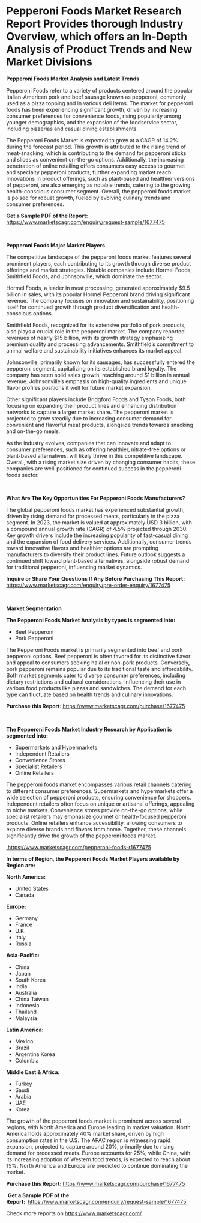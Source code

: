 <p><h1>Pepperoni Foods Market Research Report Provides thorough Industry Overview, which offers an In-Depth Analysis of Product Trends and New Market Divisions</h1></p><p><strong>Pepperoni Foods Market Analysis and Latest Trends</strong></p>
<p><p>Pepperoni Foods refer to a variety of products centered around the popular Italian-American pork and beef sausage known as pepperoni, commonly used as a pizza topping and in various deli items. The market for pepperoni foods has been experiencing significant growth, driven by increasing consumer preferences for convenience foods, rising popularity among younger demographics, and the expansion of the foodservice sector, including pizzerias and casual dining establishments.</p><p>The Pepperoni Foods Market is expected to grow at a CAGR of 14.2% during the forecast period. This growth is attributed to the rising trend of meat-snacking, which is contributing to the demand for pepperoni sticks and slices as convenient on-the-go options. Additionally, the increasing penetration of online retailing offers consumers easy access to gourmet and specialty pepperoni products, further expanding market reach. Innovations in product offerings, such as plant-based and healthier versions of pepperoni, are also emerging as notable trends, catering to the growing health-conscious consumer segment. Overall, the pepperoni foods market is poised for robust growth, fueled by evolving culinary trends and consumer preferences.</p></p>
<p><strong>Get a Sample PDF of the Report:&nbsp;</strong> <a href="https://www.marketscagr.com/enquiry/request-sample/1677475?utm_campaign=3528&utm_medium=2&utm_source=Github&utm_content=ia&utm_term=25032025&utm_id=pepperoni-foods">https://www.marketscagr.com/enquiry/request-sample/1677475</a></p>
<p>&nbsp;</p>
<p><strong>Pepperoni Foods Major Market Players</strong></p>
<p><p>The competitive landscape of the pepperoni foods market features several prominent players, each contributing to its growth through diverse product offerings and market strategies. Notable companies include Hormel Foods, Smithfield Foods, and Johnsonville, which dominate the sector.</p><p>Hormel Foods, a leader in meat processing, generated approximately $9.5 billion in sales, with its popular Hormel Pepperoni brand driving significant revenue. The company focuses on innovation and sustainability, positioning itself for continued growth through product diversification and health-conscious options.</p><p>Smithfield Foods, recognized for its extensive portfolio of pork products, also plays a crucial role in the pepperoni market. The company reported revenues of nearly $15 billion, with its growth strategy emphasizing premium quality and processing advancements. Smithfield’s commitment to animal welfare and sustainability initiatives enhances its market appeal.</p><p>Johnsonville, primarily known for its sausages, has successfully entered the pepperoni segment, capitalizing on its established brand loyalty. The company has seen solid sales growth, reaching around $1 billion in annual revenue. Johnsonville’s emphasis on high-quality ingredients and unique flavor profiles positions it well for future market expansion.</p><p>Other significant players include Bridgford Foods and Tyson Foods, both focusing on expanding their product lines and enhancing distribution networks to capture a larger market share. The pepperoni market is projected to grow steadily due to increasing consumer demand for convenient and flavorful meat products, alongside trends towards snacking and on-the-go meals.</p><p>As the industry evolves, companies that can innovate and adapt to consumer preferences, such as offering healthier, nitrate-free options or plant-based alternatives, will likely thrive in this competitive landscape. Overall, with a rising market size driven by changing consumer habits, these companies are well-positioned for continued success in the pepperoni foods sector.</p></p>
<p>&nbsp;</p>
<p><strong>What Are The Key Opportunities For Pepperoni Foods Manufacturers?</strong></p>
<p><p>The global pepperoni foods market has experienced substantial growth, driven by rising demand for processed meats, particularly in the pizza segment. In 2023, the market is valued at approximately USD 3 billion, with a compound annual growth rate (CAGR) of 4.5% projected through 2030. Key growth drivers include the increasing popularity of fast-casual dining and the expansion of food delivery services. Additionally, consumer trends toward innovative flavors and healthier options are prompting manufacturers to diversify their product lines. Future outlook suggests a continued shift toward plant-based alternatives, alongside robust demand for traditional pepperoni, influencing market dynamics.</p></p>
<p><strong>Inquire or Share Your Questions If Any Before Purchasing This Report:</strong> <a href="https://www.marketscagr.com/enquiry/pre-order-enquiry/1677475?utm_campaign=3528&utm_medium=2&utm_source=Github&utm_content=ia&utm_term=25032025&utm_id=pepperoni-foods">https://www.marketscagr.com/enquiry/pre-order-enquiry/1677475</a></p>
<p>&nbsp;</p>
<p><strong>Market Segmentation</strong></p>
<p><strong>The Pepperoni Foods Market Analysis by types is segmented into:</strong></p>
<p><ul><li>Beef Pepperoni</li><li>Pork Pepperoni</li></ul></p>
<p><p>The Pepperoni Foods market is primarily segmented into beef and pork pepperoni options. Beef pepperoni is often favored for its distinctive flavor and appeal to consumers seeking halal or non-pork products. Conversely, pork pepperoni remains popular due to its traditional taste and affordability. Both market segments cater to diverse consumer preferences, including dietary restrictions and cultural considerations, influencing their use in various food products like pizzas and sandwiches. The demand for each type can fluctuate based on health trends and culinary innovations.</p></p>
<p><strong>Purchase this Report:&nbsp;</strong><a href="https://www.marketscagr.com/purchase/1677475?utm_campaign=3528&utm_medium=2&utm_source=Github&utm_content=ia&utm_term=25032025&utm_id=pepperoni-foods">https://www.marketscagr.com/purchase/1677475</a></p>
<p>&nbsp;</p>
<p><strong>The Pepperoni Foods Market Industry Research by Application is segmented into:</strong></p>
<p><ul><li>Supermarkets and Hypermarkets</li><li>Independent Retailers</li><li>Convenience Stores</li><li>Specialist Retailers</li><li>Online Retailers</li></ul></p>
<p><p>The pepperoni foods market encompasses various retail channels catering to different consumer preferences. Supermarkets and hypermarkets offer a wide selection of pepperoni products, ensuring convenience for shoppers. Independent retailers often focus on unique or artisanal offerings, appealing to niche markets. Convenience stores provide on-the-go options, while specialist retailers may emphasize gourmet or health-focused pepperoni products. Online retailers enhance accessibility, allowing consumers to explore diverse brands and flavors from home. Together, these channels significantly drive the growth of the pepperoni foods market.</p></p>
<p><a href="https://www.marketscagr.com/pepperoni-foods-r1677475?utm_campaign=3528&utm_medium=2&utm_source=Github&utm_content=ia&utm_term=25032025&utm_id=pepperoni-foods">&nbsp;https://www.marketscagr.com/pepperoni-foods-r1677475</a></p>
<p><strong>In terms of Region, the Pepperoni Foods Market Players available by Region are:</strong></p>
<p>
    <p> <strong> North America: </strong>
        <ul>
            <li>United States</li>
            <li>Canada</li>
        </ul>
        </p> 
    <p> <strong> Europe: </strong>
        <ul>
            <li>Germany</li>
            <li>France</li>
            <li>U.K.</li>
            <li>Italy</li>
            <li>Russia</li>
        </ul>
        </p> 
    <p> <strong> Asia-Pacific: </strong>
        <ul>
            <li>China</li>
            <li>Japan</li>
            <li>South Korea</li>
            <li>India</li>
            <li>Australia</li>
            <li>China Taiwan</li>
            <li>Indonesia</li>
            <li>Thailand</li>
            <li>Malaysia</li>
        </ul>
        </p> 
    <p> <strong> Latin America: </strong>
        <ul>
            <li>Mexico</li>
            <li>Brazil</li>
            <li>Argentina Korea</li>
            <li>Colombia</li>
        </ul>
        </p> 
    <p> <strong> Middle East & Africa: </strong>
        <ul>
            <li>Turkey</li>
            <li>Saudi</li>
            <li>Arabia</li>
            <li>UAE</li>
            <li>Korea</li>
        </ul>
    </p>
    </p>
<p><p>The growth of the pepperoni foods market is prominent across several regions, with North America and Europe leading in market valuation. North America holds approximately 40% market share, driven by high consumption rates in the U.S. The APAC region is witnessing rapid expansion, projected to capture around 20%, primarily due to rising demand for processed meats. Europe accounts for 25%, while China, with its increasing adoption of Western food trends, is expected to reach about 15%. North America and Europe are predicted to continue dominating the market.</p></p>
<p><strong>Purchase this Report: </strong><a href="https://www.marketscagr.com/purchase/1677475?utm_campaign=3528&utm_medium=2&utm_source=Github&utm_content=ia&utm_term=25032025&utm_id=pepperoni-foods">https://www.marketscagr.com/purchase/1677475</a></p>
<p>&nbsp;<strong>Get a Sample PDF of the Report:&nbsp;&nbsp;</strong><a href="https://www.marketscagr.com/enquiry/request-sample/1677475?utm_campaign=3528&utm_medium=2&utm_source=Github&utm_content=ia&utm_term=25032025&utm_id=pepperoni-foods">https://www.marketscagr.com/enquiry/request-sample/1677475</a></p>
<p><strong></strong></p>
<p>Check more reports on <a href="https://www.marketscagr.com/?utm_campaign=3528&utm_medium=2&utm_source=Github&utm_content=ia&utm_term=25032025&utm_id=pepperoni-foods">https://www.marketscagr.com/</a></p>